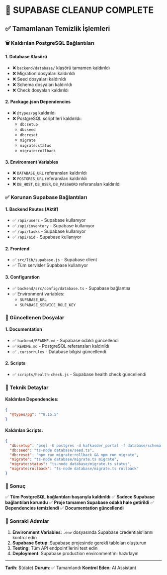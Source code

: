 # 🧹 SUPABASE CLEANUP COMPLETE

## ✅ Tamamlanan Temizlik İşlemleri

### 🗑️ Kaldırılan PostgreSQL Bağlantıları

#### 1. **Database Klasörü**
- ❌ `backend/database/` klasörü tamamen kaldırıldı
- ❌ Migration dosyaları kaldırıldı
- ❌ Seed dosyaları kaldırıldı
- ❌ Schema dosyaları kaldırıldı
- ❌ Check dosyaları kaldırıldı

#### 2. **Package.json Dependencies**
- ❌ `@types/pg` kaldırıldı
- ❌ PostgreSQL script'leri kaldırıldı:
  - `db:setup`
  - `db:seed`
  - `db:reset`
  - `migrate`
  - `migrate:status`
  - `migrate:rollback`

#### 3. **Environment Variables**
- ❌ `DATABASE_URL` referansları kaldırıldı
- ❌ `POSTGRES_URL` referansları kaldırıldı
- ❌ `DB_HOST`, `DB_USER`, `DB_PASSWORD` referansları kaldırıldı

### ✅ Korunan Supabase Bağlantıları

#### 1. **Backend Routes (Aktif)**
- ✅ `/api/users` - Supabase kullanıyor
- ✅ `/api/inventory` - Supabase kullanıyor
- ✅ `/api/tasks` - Supabase kullanıyor
- ✅ `/api/aid` - Supabase kullanıyor

#### 2. **Frontend**
- ✅ `src/lib/supabase.js` - Supabase client
- ✅ Tüm servisler Supabase kullanıyor

#### 3. **Configuration**
- ✅ `backend/src/config/database.ts` - Supabase bağlantısı
- ✅ Environment variables:
  - `SUPABASE_URL`
  - `SUPABASE_SERVICE_ROLE_KEY`

### 📝 Güncellenen Dosyalar

#### 1. **Documentation**
- ✅ `backend/README.md` - Supabase odaklı güncellendi
- ✅ `README.md` - PostgreSQL referansları kaldırıldı
- ✅ `.cursorrules` - Database bilgisi güncellendi

#### 2. **Scripts**
- ✅ `scripts/health-check.js` - Supabase health check güncellendi

### 🔧 Teknik Detaylar

#### Kaldırılan Dependencies:
```json
{
  "@types/pg": "^8.15.5"
}
```

#### Kaldırılan Scripts:
```json
{
  "db:setup": "psql -U postgres -d kafkasder_portal -f database/schema.sql",
  "db:seed": "ts-node database/seed.ts",
  "db:reset": "npm run migrate:rollback && npm run migrate",
  "migrate": "ts-node database/migrate.ts migrate",
  "migrate:status": "ts-node database/migrate.ts status",
  "migrate:rollback": "ts-node database/migrate.ts rollback"
}
```

### 🎯 Sonuç

✅ **Tüm PostgreSQL bağlantıları başarıyla kaldırıldı**
✅ **Sadece Supabase bağlantıları korundu**
✅ **Proje tamamen Supabase odaklı hale getirildi**
✅ **Dependencies temizlendi**
✅ **Documentation güncellendi**

### 🚀 Sonraki Adımlar

1. **Environment Variables**: `.env` dosyasında Supabase credentials'larını kontrol edin
2. **Supabase Setup**: Supabase projesinde gerekli tabloları oluşturun
3. **Testing**: Tüm API endpoint'lerini test edin
4. **Deployment**: Supabase production environment'ını hazırlayın

---

**Tarih**: $(date)
**Durum**: ✅ Tamamlandı
**Kontrol Eden**: AI Assistant
